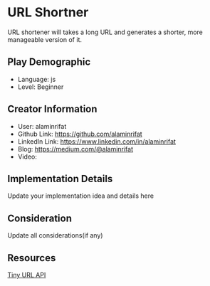 # URL Shortner 

URL shortener will takes a long URL and generates a shorter, more manageable version of it.

## Play Demographic

- Language: js
- Level: Beginner

## Creator Information

- User: alaminrifat
- Github Link: https://github.com/alaminrifat
- LinkedIn Link: https://www.linkedin.com/in/alaminrifat
- Blog: https://medium.com/@alaminrifat
- Video: 

## Implementation Details

Update your implementation idea and details here

## Consideration

Update all considerations(if any)

## Resources

[Tiny URL API](https://tinyurl.com/app/dev)
